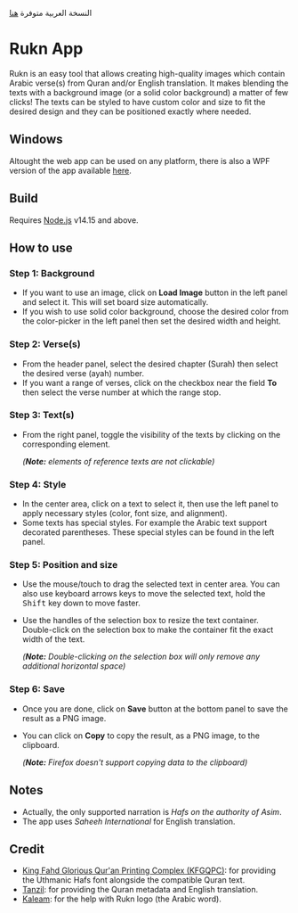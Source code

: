 النسخة العربية متوفرة [هنا](README.ar.md)

# Rukn App

Rukn is an easy tool that allows creating high-quality images which contain Arabic verse(s) from Quran and/or English translation. It makes blending the texts with a background image (or a solid color background) a matter of few clicks! The texts can be styled to have custom color and size to fit the desired design and they can be positioned exactly where needed.

## Windows

Altought the web app can be used on any platform, there is also a WPF version of the app available [here](https://github.com/khiro95/rukn-app).

## Build

Requires [Node.js](https://nodejs.org/) v14.15 and above.

## How to use

### Step 1: Background

- If you want to use an image, click on **Load Image** button in the left panel and select it. This will set board size automatically.
- If you wish to use solid color background, choose the desired color from the color-picker in the left panel then set the desired width and height.

### Step 2: Verse(s)

- From the header panel, select the desired chapter (Surah) then select the desired verse (ayah) number.
- If you want a range of verses, click on the checkbox near the field **To** then select the verse number at which the range stop.

### Step 3: Text(s)

- From the right panel, toggle the visibility of the texts by clicking on the corresponding element.

    *(**Note:** elements of reference texts are not clickable)*

### Step 4: Style

- In the center area, click on a text to select it, then use the left panel to apply necessary styles (color, font size, and alignment).
- Some texts has special styles. For example the Arabic text support decorated parentheses. These special styles can be found in the left panel.

### Step 5: Position and size

- Use the mouse/touch to drag the selected text in center area. You can also use keyboard arrows keys to move the selected text, hold the <kbd>Shift</kbd> key down to move faster.
- Use the handles of the selection box to resize the text container. Double-click on the selection box to make the container fit the exact width of the text.

    *(**Note:** Double-clicking on the selection box will only remove any additional horizontal space)*

### Step 6: Save

- Once you are done, click on **Save** button at the bottom panel to save the result as a PNG image.
- You can click on **Copy** to copy the result, as a PNG image, to the clipboard.

    *(**Note:** Firefox doesn't support copying data to the clipboard)*

## Notes

- Actually, the only supported narration is *Hafs on the authority of Asim*.
- The app uses *Saheeh International* for English translation.

## Credit

- [King Fahd Glorious Qur'an Printing Complex (KFGQPC)](https://qurancomplex.gov.sa/): for providing the Uthmanic Hafs font alongside the compatible Quran text.
- [Tanzil](https://tanzil.net/): for providing the Quran metadata and English translation.
- [Kaleam](https://www.kaleam.com/): for the help with Rukn logo (the Arabic word).